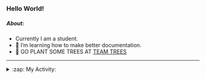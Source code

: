### Hello World!

##### About:
- Currently I am a student.
- 🌱 I’m learning how to make better documentation.
- 🌱 GO PLANT SOME TREES AT [TEAM TREES](https://teamtrees.org/)

---
<details>
  <summary>:zap: My Activity:</summary>
  
<!--START_SECTION:waka-->
![Code Time](http://img.shields.io/badge/Code%20Time-1%2C118%20hrs%2024%20mins-blue)

**I'm a Night 🦉** 

```text
🌞 Morning                1499 commits        ██░░░░░░░░░░░░░░░░░░░░░░░   09.52 % 
🌆 Daytime                5430 commits        █████████░░░░░░░░░░░░░░░░   34.48 % 
🌃 Evening                4475 commits        ███████░░░░░░░░░░░░░░░░░░   28.42 % 
🌙 Night                  4342 commits        ███████░░░░░░░░░░░░░░░░░░   27.58 % 
```
📅 **I'm Most Productive on Wednesday** 

```text
Monday                   2322 commits        ████░░░░░░░░░░░░░░░░░░░░░   14.75 % 
Tuesday                  1958 commits        ███░░░░░░░░░░░░░░░░░░░░░░   12.43 % 
Wednesday                3773 commits        ██████░░░░░░░░░░░░░░░░░░░   23.96 % 
Thursday                 2025 commits        ███░░░░░░░░░░░░░░░░░░░░░░   12.86 % 
Friday                   1550 commits        ██░░░░░░░░░░░░░░░░░░░░░░░   09.84 % 
Saturday                 1415 commits        ██░░░░░░░░░░░░░░░░░░░░░░░   08.99 % 
Sunday                   2703 commits        ████░░░░░░░░░░░░░░░░░░░░░   17.17 % 
```


📊 **This Week I Spent My Time On** 

```text
🔥 Editors: 
VS Code                  4 hrs 24 mins       █████████████████████████   100.00 % 

🐱‍💻 Projects: 
praise                   3 hrs 58 mins       ███████████████████████░░   90.10 % 
recurring-call-reminder  24 mins             ██░░░░░░░░░░░░░░░░░░░░░░░   09.14 % 
CSF22                    2 mins              ░░░░░░░░░░░░░░░░░░░░░░░░░   00.76 % 
```


 Last Updated on 07/05/2023 12:07:58 UTC
<!--END_SECTION:waka-->
</details>
